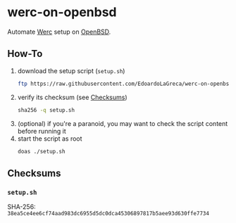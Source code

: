 # werc-on-openbsd

Automate [Werc](http://werc.cat-v.org/) setup on [OpenBSD](https://www.openbsd.org/).

## How-To

 1. download the setup script (`setup.sh`)
    ```sh
    ftp https://raw.githubusercontent.com/EdoardoLaGreca/werc-on-openbsd/main/setup.sh
    ```
 2. verify its checksum (see [Checksums](#checksums))
    ```sh
    sha256 -q setup.sh
    ```
 3. (optional) if you're a paranoid, you may want to check the script content before running it
 4. start the script as root
    ```sh
    doas ./setup.sh
    ```

## Checksums

### `setup.sh`

SHA-256: `38ea5ce4ee6cf74aad983dc6955d5dc0dca45306897817b5aee93d630ffe7734`
